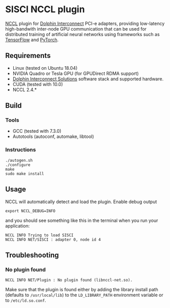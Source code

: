 # SISCI NCCL plugin
[NCCL](https://github.com/NVIDIA/nccl) plugin for [Dolphin Interconnect](https://www.dolphinics.com/) PCI-e adapters, providing
low-latency high-bandwith inter-node GPU communication that can be used for distributed training of artificial neural networks
using frameworks such as [TensorFlow](https://www.tensorflow.org/) and [PyTorch](https://pytorch.org/).

Requirements
------------
* Linux (tested on Ubuntu 18.04)
* NVIDIA Quadro or Tesla GPU (for GPUDirect RDMA support)
* [Dolphin Interconnect Solutions](http://dolphinics.com) software stack and
  supported hardware.
* CUDA (tested with 10.0)
* NCCL 2.4.*

Build
-------------------

### Tools
* GCC (tested with 7.3.0)
* Autotools (autoconf, automake, libtool)

### Instructions
```
./autogen.sh
./configure
make
sudo make install
```

Usage
------

NCCL will automatically detect and load the plugin. Enable debug output

```
export NCCL_DEBUG=INFO
```

and you should see something like this in the terminal when you run your application:

```
NCCL INFO Trying to load SISCI
NCCL INFO NET/SISCI : adapter 0, node id 4
```

Troubleshooting
--------------

### No plugin found

```
NCCL INFO NET/Plugin : No plugin found (libnccl-net.so).
```

Make sure that the plugin is found either by adding the library install path (defaults to `/usr/local/lib`) to the `LD_LIBRARY_PATH`
environment variable or to `/etc/ld.so.conf`.
